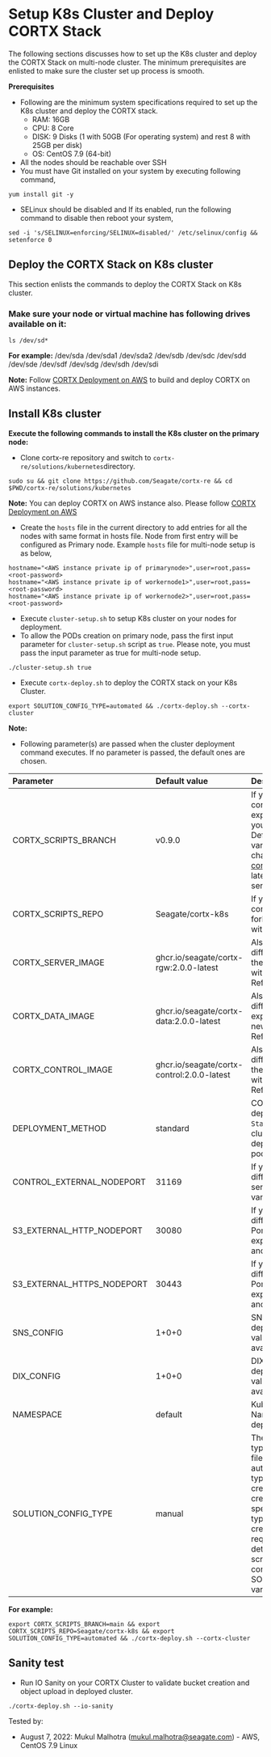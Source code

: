 # Setup K8s Cluster and Deploy CORTX Stack

The following sections discusses how to set up the K8s cluster and deploy the CORTX Stack on multi-node cluster. The minimum prerequisites are enlisted to make sure the cluster set up process is smooth.

**Prerequisites**
- Following are the minimum system specifications required to set up the K8s cluster and deploy the CORTX stack.
  -  RAM: 16GB
  -  CPU: 8 Core
  -  DISK: 9 Disks (1 with 50GB (For operating system) and rest 8 with 25GB per disk)
  -  OS: CentOS 7.9 (64-bit)
- All the nodes should be reachable over SSH
- You must have Git installed on your system by executing following command,
```
yum install git -y
```
- SELinux should be disabled and If its enabled, run the following command to disable then reboot your system,
```
sed -i 's/SELINUX=enforcing/SELINUX=disabled/' /etc/selinux/config && setenforce 0
```

## Deploy the CORTX Stack on K8s cluster
This section enlists the commands to deploy the CORTX Stack on K8s cluster. 

### Make sure your node or virtual machine has following drives available on it:
```
ls /dev/sd*
```
**For example:**
/dev/sda  /dev/sda1  /dev/sda2  /dev/sdb  /dev/sdc  /dev/sdd  /dev/sde  /dev/sdf  /dev/sdg  /dev/sdh  /dev/sdi

**Note:**
Follow [CORTX Deployment on AWS](https://github.com/Seagate/cortx-re/blob/main/solutions/community-deploy/cloud/AWS/README.md) to build and deploy CORTX on AWS instances.

## Install K8s cluster
**Execute the following commands to install the K8s cluster on the primary node:**
- Clone cortx-re repository and switch to `cortx-re/solutions/kubernetes`directory.
```
sudo su && git clone https://github.com/Seagate/cortx-re && cd $PWD/cortx-re/solutions/kubernetes
```
**Note:**
You can deploy CORTX on AWS instance also. Please follow [CORTX Deployment on AWS](https://github.com/Seagate/cortx-re/blob/main/solutions/community-deploy/cloud/AWS/README.md)
- Create the `hosts` file in the current directory to add entries for all the nodes with same format in hosts file. Node from first entry will be configured as Primary node. Example `hosts` file for multi-node setup is as below,
```
hostname="<AWS instance private ip of primarynode>",user=root,pass=<root-password>
hostname="<AWS instance private ip of workernode1>",user=root,pass=<root-password>
hostname="<AWS instance private ip of workernode2>",user=root,pass=<root-password>
```
- Execute `cluster-setup.sh` to setup K8s cluster on your nodes for deployment.
- To allow the PODs creation on primary node, pass the first input parameter for `cluster-setup.sh` script as `true`. Please note, you must pass the input parameter as true for multi-node setup.
```
./cluster-setup.sh true
```
- Execute `cortx-deploy.sh` to deploy the CORTX stack on your K8s Cluster.
```
export SOLUTION_CONFIG_TYPE=automated && ./cortx-deploy.sh --cortx-cluster
```
**Note:**
- Following parameter(s) are passed when the cluster deployment command executes. If no parameter is passed, the default ones are chosen.

| Parameter     | Default value     | Description     |
| :------------- | :----------- | :---------|
| CORTX_SCRIPTS_BRANCH      | v0.9.0  | If you want to use another cortx-K8s branch then export this variable with your branch. Note: Default value for this variable keeps on changing. Please refer [cortx-k8s tags](https://github.com/Seagate/cortx-k8s/tags) for latest/supported services-version    |
| CORTX_SCRIPTS_REPO | Seagate/cortx-k8s | If you want to use another cortx-K8s repo (like your fork), export this variable with your repo. |
| CORTX_SERVER_IMAGE | ghcr.io/seagate/cortx-rgw:2.0.0-latest | Also, if you want to use different server image then export this variable with new image. Image Reference - [cortx-rgw](https://github.com/Seagate/cortx/pkgs/container/cortx-rgw) |
| CORTX_DATA_IMAGE | ghcr.io/seagate/cortx-data:2.0.0-latest | Also, if you want to use different data image then export this variable with new image. Image Reference - [cortx-data](https://github.com/Seagate/cortx/pkgs/container/cortx-data) |
| CORTX_CONTROL_IMAGE | ghcr.io/seagate/cortx-control:2.0.0-latest | Also, if you want to use different control image then export this variable with new image. Image Reference - [cortx-control](https://github.com/Seagate/cortx/pkgs/container/cortx-control) |
| DEPLOYMENT_METHOD | standard | CORTX supports two deployment methods `Standard` will deploy full cluster and `data-only` will deploy on CORTX data pods. |
| CONTROL_EXTERNAL_NODEPORT | 31169 | If you want to use different port for control service, export this variable with another port. |
| S3_EXTERNAL_HTTP_NODEPORT | 30080 | If you want to use different port for HTTP Port to IO service, then export this variable with another port. |
| S3_EXTERNAL_HTTPS_NODEPORT | 30443 | If you want to use different port for HTTPS Port to IO service, then export this variable with another port. |
| SNS_CONFIG | 1+0+0 | SNS configuration for deployment. Please select value based on disks available on nodes. |
| DIX_CONFIG | 1+0+0 | DIX configuration for deployment. Please select value based on disks available on nodes. |
| NAMESPACE  | default | Kubernetes cluster Namespace for CORTX deployments. |
| SOLUTION_CONFIG_TYPE | manual | There are two config types for solution.yaml file; manual and automated. In automated type the solution.yaml is created by script if VM is created as per standard specification. In manual type the user needs to create solution.yaml with required disks, image details etc.; place it at script location and configure SOLUTION_CONFIG_TYPE variable as manual. |

**For example:**
```
export CORTX_SCRIPTS_BRANCH=main && export CORTX_SCRIPTS_REPO=Seagate/cortx-k8s && export SOLUTION_CONFIG_TYPE=automated && ./cortx-deploy.sh --cortx-cluster
```

## Sanity test 
- Run IO Sanity on your CORTX Cluster to validate bucket creation and object upload in deployed cluster.
```
./cortx-deploy.sh --io-sanity
```

Tested by:

* August 7, 2022: Mukul Malhotra (mukul.malhotra@seagate.com) - AWS, CentOS 7.9 Linux
